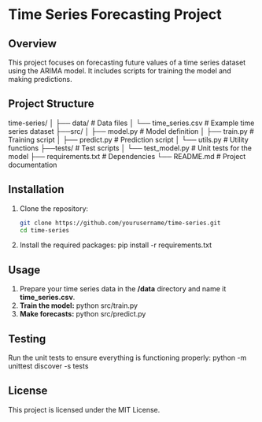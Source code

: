 # Time Series Forecasting Project

## Overview
This project focuses on forecasting future values of a time series dataset using the ARIMA model. It includes scripts for training the model and making predictions.

## Project Structure

   time-series/ 
              │ 
              ├── data/ # Data files 
                      │ 
                      └── time_series.csv # Example time series dataset 
              ├──src/ 
                    │ 
                    ├── model.py # Model definition 
                    │ 
                    ├── train.py # Training script 
                    │ 
                    ├── predict.py # Prediction script 
                    │ 
                    └── utils.py # Utility functions 
              ├──tests/ # Test scripts 
                      │ 
                      └── test_model.py # Unit tests for the model 
              ├── requirements.txt # Dependencies 
              └── README.md # Project documentation



## Installation
1. Clone the repository:
   ```bash
   git clone https://github.com/yourusername/time-series.git
   cd time-series


2. Install the required packages:
   pip install -r requirements.txt

## Usage

1. Prepare your time series data in the **/data** directory and name it **time_series.csv**.
2. **Train the model:**  python src/train.py
3. **Make forecasts:**   python src/predict.py


## Testing
Run the unit tests to ensure everything is functioning properly:
   python -m unittest discover -s tests
## License
 This project is licensed under the MIT License.              
